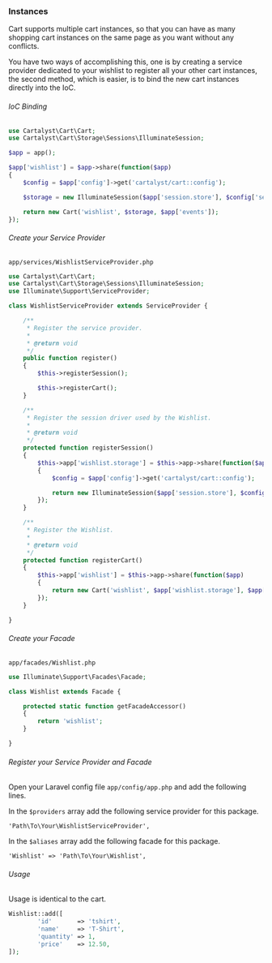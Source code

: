 ### Instances

Cart supports multiple cart instances, so that you can have as many shopping cart instances on the same page as you want without any conflicts.

You have two ways of accomplishing this, one is by creating a service provider dedicated to your wishlist to register all your other cart instances, the second method, which is easier, is to bind the new cart instances directly into the IoC.

###### IoC Binding

```php
use Cartalyst\Cart\Cart;
use Cartalyst\Cart\Storage\Sessions\IlluminateSession;

$app = app();

$app['wishlist'] = $app->share(function($app)
{
	$config = $app['config']->get('cartalyst/cart::config');

	$storage = new IlluminateSession($app['session.store'], $config['session_key'], 'wishlist');

	return new Cart('wishlist', $storage, $app['events']);
});
```

###### Create your Service Provider

`app/services/WishlistServiceProvider.php`

```php
use Cartalyst\Cart\Cart;
use Cartalyst\Cart\Storage\Sessions\IlluminateSession;
use Illuminate\Support\ServiceProvider;

class WishlistServiceProvider extends ServiceProvider {

	/**
	 * Register the service provider.
	 *
	 * @return void
	 */
	public function register()
	{
		$this->registerSession();

		$this->registerCart();
	}

	/**
	 * Register the session driver used by the Wishlist.
	 *
	 * @return void
	 */
	protected function registerSession()
	{
		$this->app['wishlist.storage'] = $this->app->share(function($app)
		{
			$config = $app['config']->get('cartalyst/cart::config');

			return new IlluminateSession($app['session.store'], $config['session_key'], 'wishlist');
		});
	}

	/**
	 * Register the Wishlist.
	 *
	 * @return void
	 */
	protected function registerCart()
	{
		$this->app['wishlist'] = $this->app->share(function($app)
		{
			return new Cart('wishlist', $app['wishlist.storage'], $app['events']);
		});
	}

}
```

###### Create your Facade

`app/facades/Wishlist.php`

```php
use Illuminate\Support\Facades\Facade;

class Wishlist extends Facade {

	protected static function getFacadeAccessor()
	{
		return 'wishlist';
	}

}
```

###### Register your Service Provider and Facade

Open your Laravel config file `app/config/app.php` and add the following lines.

In the `$providers` array add the following service provider for this package.

	'Path\To\Your\WishlistServiceProvider',

In the `$aliases` array add the following facade for this package.

	'Wishlist' => 'Path\To\Your\Wishlist',

###### Usage

Usage is identical to the cart.

```php
Wishlist::add([
		'id'       => 'tshirt',
		'name'     => 'T-Shirt',
		'quantity' => 1,
		'price'    => 12.50,
]);
```
